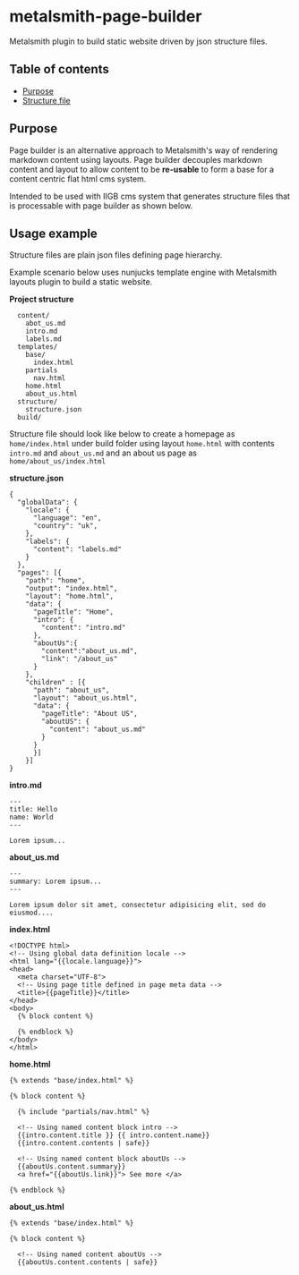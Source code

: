 # metalsmith-page-builder
Metalsmith plugin to build static website driven by json structure files.

## Table of contents

* [Purpose](#purpose)
* [Structure file](#structure-file)

## Purpose

Page builder is an alternative approach to Metalsmith's way of rendering markdown content using layouts. Page builder decouples markdown content and layout to allow content to be **re-usable** to form a base for a content centric flat html cms system. 

Intended to be used with IIGB cms system that generates structure files that is processable with page builder as shown below.

## Usage example

Structure files are plain json files defining page hierarchy. 

Example scenario below uses nunjucks template engine with Metalsmith layouts plugin to build a static website.

**Project structure**

``` 
  content/
    abot_us.md
    intro.md
    labels.md
  templates/
    base/
      index.html
    partials
      nav.html
    home.html
    about_us.html
  structure/
    structure.json
  build/
```

Structure file should look like below to create a homepage as `home/index.html` under build folder using layout `home.html` with contents `intro.md` and `about_us.md` and an about us page as `home/about_us/index.html`


**structure.json**
```
{
  "globalData": {
    "locale": {
      "language": "en",
      "country": "uk",
    },
    "labels": {
      "content": "labels.md"
    }
  },
  "pages": [{
    "path": "home",
    "output": "index.html",
    "layout": "home.html",
    "data": {
      "pageTitle": "Home",
      "intro": {
        "content": "intro.md"
      },
      "aboutUs":{
        "content":"about_us.md",
        "link": "/about_us"
      }
    },
    "children" : [{
      "path": "about_us",
      "layout": "about_us.html",
      "data": {
        "pageTitle": "About US",
        "aboutUS": {
          "content": "about_us.md"
        }
      }
      }]
    }]
}
```


**intro.md**
```
---
title: Hello
name: World
---

Lorem ipsum...

```

**about_us.md**
```
---
summary: Lorem ipsum...
---

Lorem ipsum dolor sit amet, consectetur adipisicing elit, sed do eiusmod....
```

**index.html**
```
<!DOCTYPE html>
<!-- Using global data definition locale -->
<html lang="{{locale.language}}"> 
<head>
  <meta charset="UTF-8">
  <!-- Using page title defined in page meta data -->
  <title>{{pageTitle}}</title>
</head>
<body>
  {% block content %}

  {% endblock %}
</body>
</html>

```


**home.html**
```
{% extends "base/index.html" %}

{% block content %}

  {% include "partials/nav.html" %}
  
  <!-- Using named content block intro -->
  {{intro.content.title }} {{ intro.content.name}}
  {{intro.content.contents | safe}}

  <!-- Using named content block aboutUs -->
  {{aboutUs.content.summary}}
  <a href="{{aboutUs.link}}"> See more </a>

{% endblock %}

```


**about_us.html**
```
{% extends "base/index.html" %}

{% block content %}

  <!-- Using named content aboutUs -->
  {{aboutUs.content.contents | safe}}
  
```
